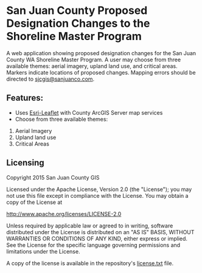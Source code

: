 # San Juan County Proposed Designation Changes to the Shoreline Master Program

A web application showing proposed designation changes for the San Juan County WA Shoreline Master Program. A user may choose from three available themes: aerial imagery, upland land use, and critical areas. Markers indicate locations of proposed changes. Mapping errors should be directed to sjcgis@sanjuanco.com.

## Features:

* Uses [Esri-Leaflet](http://github.com/esri/esri-leaflet) with County ArcGIS Server map services
* Choose from three available themes:
1. Aerial Imagery
2. Upland land use
3. Critical Areas

## Licensing
Copyright 2015 San Juan County GIS

Licensed under the Apache License, Version 2.0 (the "License");
you may not use this file except in compliance with the License.
You may obtain a copy of the License at

   http://www.apache.org/licenses/LICENSE-2.0

Unless required by applicable law or agreed to in writing, software
distributed under the License is distributed on an "AS IS" BASIS,
WITHOUT WARRANTIES OR CONDITIONS OF ANY KIND, either express or implied.
See the License for the specific language governing permissions and
limitations under the License.

A copy of the license is available in the repository's [license.txt](https://raw.github.com/sjcgis/smp-proposed-designations/master/LICENSE.txt) file.
